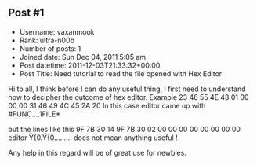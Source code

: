 ## Post #1
- Username: vaxanmook
- Rank: ultra-n00b
- Number of posts: 1
- Joined date: Sun Dec 04, 2011 5:05 am
- Post datetime: 2011-12-03T21:33:32+00:00
- Post Title: Need tutorial to read the file opened with Hex Editor

Hi to all,
I think before I can do any useful thing, I first need to understand how to decipher the outcome of hex editor.
Example
23 46 55 4E 43 01 00 00 00 31 46 49 4C 45 2A 20
In this case editor came up with
#FUNC....1FILE*

but the lines like this
9F 7B 30 14 9F 7B 30 02 00 00 00 00 00 00 00 00
editor 
Ÿ{0.Ÿ{0.........
does not mean anything useful !

Any help in this regard will be of great use for newbies.
